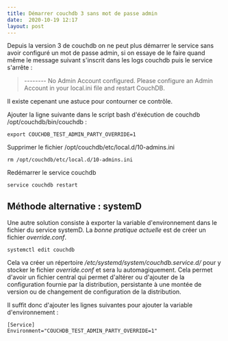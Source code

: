 ```yaml
---
title: Démarrer couchdb 3 sans mot de passe admin
date:  2020-10-19 12:17
layout: post
---
```


Depuis la version 3 de couchdb on ne peut plus démarrer le service sans avoir configuré un mot de passe admin, si on essaye de le faire quand même le message suivant s'inscrit dans les logs couchdb puis le service s'arrête :

> -------- No Admin Account configured. Please configure an Admin Account in your local.ini file and restart CouchDB.

Il existe cepenant une astuce pour contourner ce contrôle.

Ajouter la ligne suivante dans le script bash d'éxécution de couchdb /opt/couchdb/bin/couchdb :

```
export COUCHDB_TEST_ADMIN_PARTY_OVERRIDE=1
```

Supprimer le fichier /opt/couchdb/etc/local.d/10-admins.ini

```
rm /opt/couchdb/etc/local.d/10-admins.ini
```

Redémarrer le service couchdb

```
service couchdb restart
```

## Méthode alternative : systemD

Une autre solution consiste à exporter la variable d'environnement dans le fichier du service systemD. La *bonne pratique actuelle* est de créer un fichier *override.conf*.

```
systemctl edit couchdb
```

Cela va créer un répertoire */etc/systemd/system/couchdb.service.d/* pour y stocker le fichier *override.conf* et sera lu automagiquement. Cela permet d'avoir un fichier central qui permet d'altérer ou d'ajouter de la configuration fournie par la distribution, persistante à une montée de version ou de changement de configuration de la distribution.


Il suffit donc d'ajouter les lignes suivantes pour ajouter la variable d'environnement :

    [Service]
    Environment="COUCHDB_TEST_ADMIN_PARTY_OVERRIDE=1"
